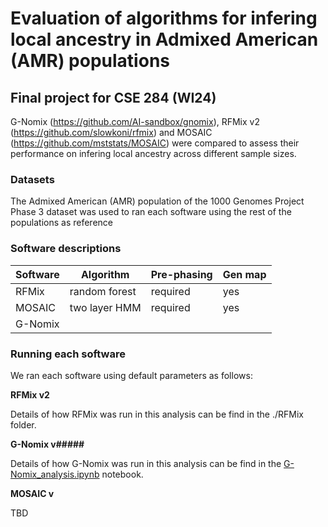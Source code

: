 # Evaluation of algorithms for infering local ancestry in Admixed American (AMR) populations
## Final project for CSE 284 (WI24)

G-Nomix (https://github.com/AI-sandbox/gnomix), RFMix v2 (https://github.com/slowkoni/rfmix) and MOSAIC (https://github.com/mststats/MOSAIC) were compared to assess their performance on infering local ancestry across different sample sizes.

### Datasets
The Admixed American (AMR) population of the 1000 Genomes Project Phase 3 dataset was used to ran each software using the rest of the populations as reference

### Software descriptions

| Software  | Algorithm | Pre-phasing | Gen map |
| --------- | --------- | ----------- | ------- |
| RFMix  | random forest  | required | yes |
| MOSAIC | two layer HMM  | required | yes |
| G-Nomix  |   |  |  |


### Running each software
We ran each software using default parameters as follows:

**RFMix v2**

Details of how RFMix was run in this analysis can be find in the ./RFMix folder.

**G-Nomix v#####**

Details of how G-Nomix was run in this analysis can be find in the [G-Nomix_analysis.ipynb](G-Nomix_analysis.ipynb) notebook.

**MOSAIC v**

TBD



